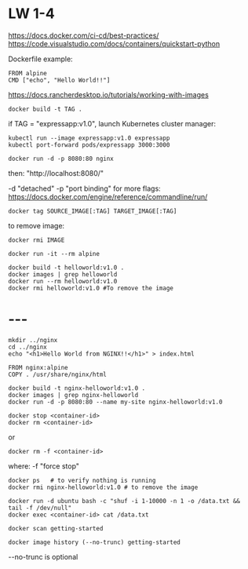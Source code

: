 # LW 1-4

https://docs.docker.com/ci-cd/best-practices/
https://code.visualstudio.com/docs/containers/quickstart-python

Dockerfile example:

    FROM alpine
    CMD ["echo", "Hello World!!"]

https://docs.rancherdesktop.io/tutorials/working-with-images

    docker build -t TAG .

if TAG = "expressapp:v1.0", launch Kubernetes cluster manager:

    kubectl run --image expressapp:v1.0 expressapp
    kubectl port-forward pods/expressapp 3000:3000

    docker run -d -p 8080:80 nginx

then: "http://localhost:8080/"

-d "detached"
-p "port binding"
for more flags: https://docs.docker.com/engine/reference/commandline/run/

    docker tag SOURCE_IMAGE[:TAG] TARGET_IMAGE[:TAG]

to remove image:

    docker rmi IMAGE

    docker run -it --rm alpine

    docker build -t helloworld:v1.0 .
    docker images | grep helloworld
    docker run --rm helloworld:v1.0
    docker rmi helloworld:v1.0 #To remove the image

# ---

    mkdir ../nginx
    cd ../nginx
    echo "<h1>Hello World from NGINX!!</h1>" > index.html

    FROM nginx:alpine
    COPY . /usr/share/nginx/html

    docker build -t nginx-helloworld:v1.0 .
    docker images | grep nginx-helloworld
    docker run -d -p 8080:80 --name my-site nginx-helloworld:v1.0

    docker stop <container-id>
    docker rm <container-id>

or

    docker rm -f <container-id>

where: -f "force stop"

    docker ps   # to verify nothing is running 
    docker rmi nginx-helloworld:v1.0 # to remove the image

    docker run -d ubuntu bash -c "shuf -i 1-10000 -n 1 -o /data.txt && tail -f /dev/null"
    docker exec <container-id> cat /data.txt

    docker scan getting-started

    docker image history (--no-trunc) getting-started

--no-trunc is optional
